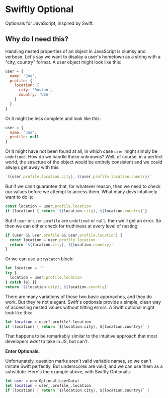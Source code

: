 # Swiftly Optional

Optionals for JavaScript, inspired by Swift. 

## Why do I need this?

Handling nested properties of an object in JavaScript is clumsy and verbose. Let's say we want to display a user's hometown as a string with a "city, country" format. A user object might look like this:

```js
user = {
  name: 'Joe',
  profile: {
    location: {
      city: 'Boston',
      country: 'USA'
    } 
  }
}
```

Or it might be less complete and look like this:

```js
user = {
  name: 'Joe',
  profile: null
}
```

Or it might have not been found at all, in which case `user` might simply be `undefined`. How do we handle these unknowns? Well, of course, in a perfect world, the structure of the object would be entirely consistent and we could always get away with this:

```js
`${user.profile.location.city}, ${user.profile.location.country}`
```

But if we can't guarantee that, for whatever reason, then we need to check our values before we attempt to access them. What many devs intuitively want to do is:

```js
const location = user.profile.location
if (location) { return `${location.city}, ${location.country}`}
```

But if `user` or `user.profile` are `undefined` or `null`, then we'll get an error. So then we can either check for truthiness at every level of nesting:

```js
if (user && user.profile && user.profile.location) {
  const location = user.profile.location
  return `${location.city}, ${location.country}`
}
```

Or we can use a `try`/`catch` block:

```js
let location = ''
try {
  location = user.profile.location
} catch (e) {}
return `${location.city}, ${location.country}`
```

There are many variations of those two basic approaches, and they do work. But they're not elegant. Swift's optionals provide a simple, clean way of accessing nested values without hitting errors. A Swift optional might look like this:

```swift
let location = user?.profile?.location
if (location) { return `${location.city}, ${location.country}` }
```

That happens to be remarkably similar to the intuitive approach that most developers _want_ to take in JS, but can't. 

**Enter Optionals.**

Unfortunately, question marks aren't valid variable names, so we can't imitate Swift perfectly. But underscores are valid, and we can use them as a substitute. Here's the example above, with Swiftly Optionals:

```swift
let user = new Optional(userData)
let location = user_.profile_.location
if (location) { return `${location.city}, ${location.country}` }
```
